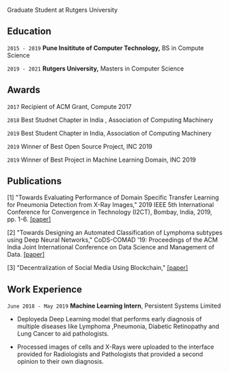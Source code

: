 Graduate Student at Rutgers University

## Education

`2015 - 2019`
__Pune Insititute of Computer Technology,__
BS in Compute Science

`2019 - 2021`
__Rutgers University,__
Masters in Computer Science 

## Awards

`2017`
Recipient of ACM Grant, Compute 2017

`2018`
Best Studnet Chapter in India , Association of Computing Machinery 

`2019`
Best Student Chapter in India, Association of Computing Machinery

`2019`
Winner of Best Open Source Project, INC 2019

`2019`
Winner of Best Project in Machine Learning Domain, INC 2019

## Publications

<!-- A list is also available [online](https://scholar.google.co.uk/citations?user=LTOTl0YAAAAJ) -->

[1] "Towards Evaluating Performance of Domain Specific Transfer Learning for Pneumonia Detection from X-Ray Images," 2019 IEEE 5th International Conference for Convergence in Technology (I2CT), Bombay, India, 2019, pp. 1-6.
[[paper]](https://ieeexplore.ieee.org/abstract/document/9033555)

[2] "Towards Designing an Automated Classification of Lymphoma subtypes using Deep Neural Networks," CoDS-COMAD '19: Proceedings of the ACM India Joint International Conference on Data Science and Management of Data. [[paper]](https://doi.org/10.1145/3297001.3297019)

[3] "Decentralization of Social Media Using Blockchain," [[paper]](https://arxiv.org/abs/1811.11522.)


## Work Experience

`June 2018 - May 2019`
__Machine Learning Intern__, Persistent Systems Limited 

- Deployeda Deep Learning model that performs early diagnosis of multiple diseases like Lymphoma ,Pneumonia, Diabetic Retinopathy and Lung Cancer to aid pathologists.

- Processed images of cells and X-Rays were uploaded to the interface provided for Radiologists and Pathologists that provided a second opinion to their own diagnosis.



<!-- ### Footer

Last updated: May 2020 -->


